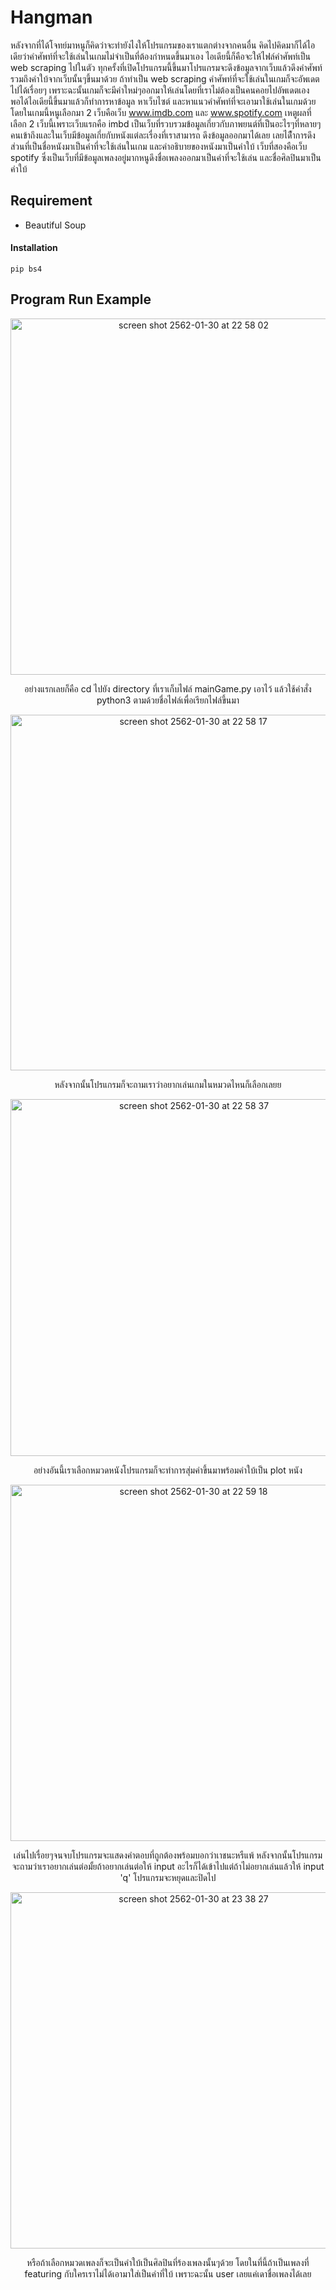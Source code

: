 # Hangman
หลังจากที่ได้โจทย์มาหนูก็คิดว่าจะทำยังไงให้โปรแกรมของเราแตกต่างจากคนอื่น คิดไปคิดมาก็ได้ไอเดียว่าคำศัพท์ที่จะใช้เล่นในเกมไม่จำเป็นที่ต้องกำหนดขึ้นมาเอง
ไอเดียนี้ก็คือจะให้ไฟล์คำศัพท์เป็น web scraping ไปในตัว ทุกครั้งที่เปิดโปรแกรมนี้ขึ้นมาโปรแกรมจะดึงข้อมูลจากเว็บแล้วดึงคำศัพท์รวมถึงคำใบ้จากเว็บนั้นๆขึ้นมาด้วย
ถ้าทำเป็น web scraping คำศัพท์ที่จะใช้เล่นในเกมก็จะอัพเดตไปได้เรื่อยๆ เพราะฉะนั้นเกมก็จะมีคำใหม่ๆออกมาให้เล่นโดยที่เราไม่ต้องเป็นคนคอยไปอัพเดตเอง
พอได้ไอเดียนี้ขึ้นมาแล้วก็ทำการหาข้อมูล หาเว็บไซต์ และหาแนวคำศัพท์ที่จะเอามาใช้เล่นในเกมด้วย
โดยในเกมนี้หนูเลือกมา 2 เว็บคือเว็บ www.imdb.com และ www.spotify.com
เหตูผลที่เลือก 2 เว็บนี้เพราะเว็บแรกคือ imbd เป็นเว็บที่รวบรวมข้อมูลเกี่ยวกับภาพยนต์ที่เป็นอะไรๆที่หลายๆคนเข้าถึงและในเว็บมีข้อมูลเกี่ยกับหนังแต่ละเรื่องที่เราสามารถ
ดึงข้อมูลออกมาได้เลย เลยได้ืำการดึงส่วนที่เป็นชื่อหนังมาเป็นคำที่จะใช้เล่นในเกม และคำอธิบายของหนังมาเป็นคำใบ้
เว็บที่สองคือเว็บ spotify ซึ่งเป็นเว็บที่มีข้อมูลเพลงอยู่มากหนูดึงชื่อเพลงออกมาเป็นคำที่จะใช้เล่น และชื่อศิลปินมาเป็นคำใบ้

## Requirement
- Beautiful Soup
#### Installation
```
pip bs4
```

## Program Run Example

<p align="center">
  <img width="570" alt="screen shot 2562-01-30 at 22 58 02" src="https://user-images.githubusercontent.com/47117776/51996090-ad4b9300-24e6-11e9-8246-e4a5a5a8b7cc.png">
<p align="center">อย่างแรกเลยก็คือ cd ไปยัง directory ที่เราเก็บไฟล์ mainGame.py เอาไว้ แล้วใช้คำสั่ง python3 ตามด้วยชื่อไฟล์เพื่อเรียกไฟล์ขึ้นมา</p>

<p align="center">
  <img width="569" alt="screen shot 2562-01-30 at 22 58 17" src="https://user-images.githubusercontent.com/47117776/51996093-ae7cc000-24e6-11e9-8b8d-b993e23e8f4e.png">
<p align="center">หลังจากนั้นโปรแกรมก็จะถามเราว่าอยากเล่นเกมในหมวดไหนก็เลือกเลยย</p>

<p align="center">
  <img width="571" alt="screen shot 2562-01-30 at 22 58 37" src="https://user-images.githubusercontent.com/47117776/51996097-b0df1a00-24e6-11e9-8c6b-353e969f39c4.png">
<p align="center">อย่างอันนี้เราเลือกหมวดหนังโปรแกรมก็จะทำการสุ่มคำขึ้นมาพร้อมคำใบ้เป็น plot หนัง</p>

<p align="center">
  <img width="570" alt="screen shot 2562-01-30 at 22 59 18" src="https://user-images.githubusercontent.com/47117776/51996109-b63c6480-24e6-11e9-8a1a-35fe869e5329.png">
<p align="center">เล่นไปเรื่อยๆจนจบโปรแกรมจะแสดงคำตอบที่ถูกต้องพร้อมบอกว่าเาชนะหรืแพ้ หลังจากนั้นโปรแกรมจะถามว่าเราอยากเล่นต่อมั้ยถ้าอยากเล่นต่อให้ input อะไรก็ได้เข้าไปแต่ถ้าไม่อยากเล่นแล้วให้ input 'q' โปรแกรมจะหยุดและปิดไป</p>

<p align="center">
  <img width="570" alt="screen shot 2562-01-30 at 23 38 27" src="https://user-images.githubusercontent.com/47117776/51996855-2ac3d300-24e8-11e9-8a35-005a6b935524.png">
<p align="center">หรือถ้าเลือกหมวดเพลงก็จะเป็นคำใบ้เป็นศิลปินที่ร้องเพลงนั้นๆด้วย โดยในที่นี้ถ้าเป็นเพลงที่ featuring กับใครเราไม่ได้เอามาใส่เป็นคำที่ใบ้ เพราะฉะนั้น user เลยแค่เดาชื่อเพลงได้เลย</p>
 
